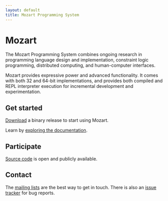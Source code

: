 ```yaml
---
layout: default
title: Mozart Programming System
---
```


# Mozart

The Mozart Programming System combines ongoing research in programming language
design and implementation, constraint logic programming, distributed computing,
and human-computer interfaces.

Mozart provides expressive power and advanced functionality. It comes with both
32 and 64-bit implementations, and provides both compiled and REPL interpreter
execution for incremental development and experimentation.

## Get started

[Download](https://github.com/mozart/mozart2#downloads) a binary release to start using Mozart.

Learn by [exploring the documentation](/documentation/).

## Participate

[Source code](https://github.com/mozart/mozart2) is open and publicly available.

## Contact

The [mailing lists](/mailing-lists/) are the best way to get in touch. 
There is also an [issue tracker](/report-a-bug/) for bug reports.